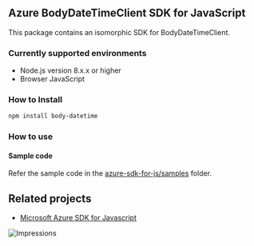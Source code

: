 ## Azure BodyDateTimeClient SDK for JavaScript

This package contains an isomorphic SDK for BodyDateTimeClient.

### Currently supported environments

- Node.js version 8.x.x or higher
- Browser JavaScript

### How to Install

```bash
npm install body-datetime
```

### How to use

#### Sample code

Refer the sample code in the [azure-sdk-for-js/samples](https://github.com/Azure/azure-sdk-for-js/tree/master/samples) folder.

## Related projects

- [Microsoft Azure SDK for Javascript](https://github.com/Azure/azure-sdk-for-js)


![Impressions](https://azure-sdk-impressions.azurewebsites.net/api/impressions/azure-sdk-for-js%2Fsdk%2Fcdn%2Farm-cdn%2FREADME.png)